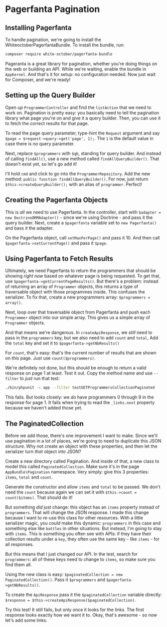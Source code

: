 # Pagerfanta Pagination

## Installing Pagerfanta

To handle pagination, we're going to install the WhiteoctoberPagerfantaBundle.
To install the bundle, run:

```bash
composer require white-october/pagerfanta-bundle
```

Pageranta is a great library for pagination, whether you're doing things on the web
or building an API. While we're waiting, enable the bundle in `AppKernel`. And that's
it for setup: no configuration needed. Now just wait for Composer, and we're ready!

## Setting up the Query Builder

Open up `ProgrammerController` and find the `listAction` that we need to work on.
Pagination is pretty easy: you basically need to tell the pagination library what
page you're on and give it a query builder. Then, you can use it to fetch the correct
results for that page.

To read the page query parameter, type-hint the `Request` argument and say 
`$page = $request->query->get('page', 1);`. The `1` is the default value in case
there is *no* query parameter.

Next, replace `$programmers` with `$qb`, standing for query builder. And instead of
calling `findAll()`, use a new method called `findAllQueryBuilder()`. That doesn't
exist yet, so let's go add it!

I'll hold `cmd` and click to go into the `ProgrammerRepository`. Add the new method:
`public function findAllQueryBuilder()`. For now, just return
`$this->createQueryBuilder();` with an alias of `programmer`. Perfect!

## Creating the Pagerfanta Objects

This is *all* we need to use Pagerfanta. In the controller, start with
`$adapter = new DoctrineORMAdapter()` - since we're using Doctrine - and pass it
the query builder. Next, create a `$pagerfanta` variable set to `new Pagerfanta()`
and bass *it* the adapter.

On the Pagerfanta object, call `setMaxPerPage()` and pass it 10. And then call
`$pagerfanta->setCurrentPage()` and pass it `$page`.

## Using Pagerfanta to Fetch Results

Ultimately, we need Pagerfanta to return the programmers that should be showing
*right now* based on whatever page is being requested. To get that, use
`$pagerfanta->getCurrentPageResults()`. But there's a problem: instead of returning
an array of `Programmer` objects, this returns a type of traversable object with
those programmes inside. This confuses the serializer. To fix that, create a new
programmers array: `$programmers = array()`.

Next, loop over that traversable object from Pagerfanta and push each `Programmer`
object into our simple array. This gives us a simple array of `Programmer` objects.

And that means we're dangerous. In `createApiResponse`, we *still* need to pass in
the `programmers` key, but we also need to add `count` and `total`, Add the `total`
key and set it to `$pagerfanta->getNbResults()`

For `count`, that's easy: that's the current number of results that are shown on
*this* page. Just use `count($programmers)`.

We're definitely not done, but this should be enough to return a valid response on
page 1 at least. Test it out. Copy the method name and use `--filter` to *just* run
that test:


```bash
./bin/phpunit -c app --filter testGETProgrammersCollectionPaginated
```

This fails. But looks closely: we *do* have programmers 0 through 9 in the response
for page 1. It fails when trying to read the `_links.next` property because we haven't
added those yet.

## The PaginatedCollection

Before we add those, there's one improvement I want to make. Since we'll use pagination
in a lot of places, we're going to need to duplicate this JSON structure. Why not
create an object with these properties, and then let the serializer turn *that* object
into JSON?

Create a new directory called Pagination. And inside of that, a new class to model
this called `PaginatedCollection`. Make sure it's in the page `AppBundle\Pagination`
namespace. Very simply: give this 3 properties: `items`, `total` and `count`.

Generate the constructor and allow `items` and `total` to be passed. We don't need
the `count` because again we can set it with `$this->count = count($items)`. That
should do it!

But something *did* just change: this object has an `items` property instead of
`programmers`. That will change the JSON response. I made this change because I
want to re-use this class for other resources. With a little serializer magic, you
*could* make this dynamic: `programmers` in this case and something else like `battles`
in other situations. But instead, I'm going to stay with `items`. This is something
you often see with APIs: if they have their collection results under a `key`, they
often use the same key - like `items` - for all responses.

But this means that I just changed our API. In the test, search for `programmers`:
all of these keys need to change to `items`, so make sure you find them all.

Using the new class is easy: `$paginatedCollection = new PaginatedCollection()`.
Pass it `$programmers` and `$pagerfanta->getNbResults()`.

To create the `ApiResponse` pass it the `$paginatedCollection` variable directly:
`$response = $this->createApiResponse($paginatedCollection)`.

Try this test! It still fails, but only once it looks for the links. The first response
looks exactly how we want it to. Okay, that's awesome - so now let's add some links.
